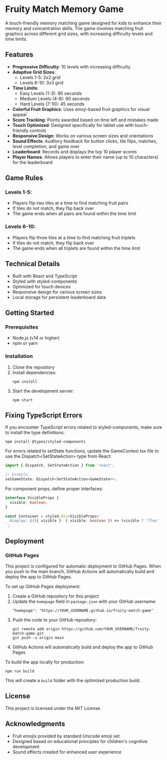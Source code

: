 # Fruity Match Memory Game

A touch-friendly memory matching game designed for kids to enhance their memory and concentration skills. The game involves matching fruit graphics across different grid sizes, with increasing difficulty levels and time limits.

## Features

- **Progressive Difficulty**: 10 levels with increasing difficulty
- **Adaptive Grid Sizes**: 
  - Levels 1-5: 2x2 grid
  - Levels 6-10: 3x3 grid
- **Time Limits**: 
  - Easy Levels (1-3): 90 seconds
  - Medium Levels (4-6): 60 seconds
  - Hard Levels (7-10): 45 seconds
- **Colorful Fruit Graphics**: Uses emoji-based fruit graphics for visual appeal
- **Score Tracking**: Points awarded based on time left and mistakes made
- **Touch Optimized**: Designed specifically for tablet use with touch-friendly controls
- **Responsive Design**: Works on various screen sizes and orientations
- **Sound Effects**: Auditory feedback for button clicks, tile flips, matches, level completion, and game over
- **Leaderboard**: Records and displays the top 10 player scores
- **Player Names**: Allows players to enter their name (up to 10 characters) for the leaderboard

## Game Rules

### Levels 1-5:
- Players flip two tiles at a time to find matching fruit pairs
- If tiles do not match, they flip back over
- The game ends when all pairs are found within the time limit

### Levels 6-10:
- Players flip three tiles at a time to find matching fruit triplets
- If tiles do not match, they flip back over
- The game ends when all triplets are found within the time limit

## Technical Details

- Built with React and TypeScript
- Styled with styled-components
- Optimized for touch devices
- Responsive design for various screen sizes
- Local storage for persistent leaderboard data

## Getting Started

### Prerequisites

- Node.js (v14 or higher)
- npm or yarn

### Installation

1. Clone the repository
2. Install dependencies:
   ```
   npm install
   ```
3. Start the development server:
   ```
   npm start
   ```

## Fixing TypeScript Errors

If you encounter TypeScript errors related to styled-components, make sure to install the type definitions:

```
npm install @types/styled-components
```

For errors related to setState functions, update the GameContext.tsx file to use the Dispatch<SetStateAction<T>> type from React:

```typescript
import { Dispatch, SetStateAction } from 'react';

// Example:
setGameState: Dispatch<SetStateAction<GameState>>;
```

For component props, define proper interfaces:

```typescript
interface VisibleProps {
  visible: boolean;
}

const Container = styled.div<VisibleProps>`
  display: ${({ visible }: { visible: boolean }) => (visible ? 'flex' : 'none')};
`;
```

## Deployment

### GitHub Pages

This project is configured for automatic deployment to GitHub Pages. When you push to the main branch, GitHub Actions will automatically build and deploy the app to GitHub Pages.

To set up GitHub Pages deployment:

1. Create a GitHub repository for this project
2. Update the `homepage` field in `package.json` with your GitHub username:
   ```
   "homepage": "https://YOUR_USERNAME.github.io/fruity-match-game"
   ```
3. Push the code to your GitHub repository:
   ```
   git remote add origin https://github.com/YOUR_USERNAME/fruity-match-game.git
   git push -u origin main
   ```
4. GitHub Actions will automatically build and deploy the app to GitHub Pages

To build the app locally for production:

```
npm run build
```

This will create a `build` folder with the optimized production build.

## License

This project is licensed under the MIT License.

## Acknowledgments

- Fruit emojis provided by standard Unicode emoji set
- Designed based on educational principles for children's cognitive development
- Sound effects created for enhanced user experience
